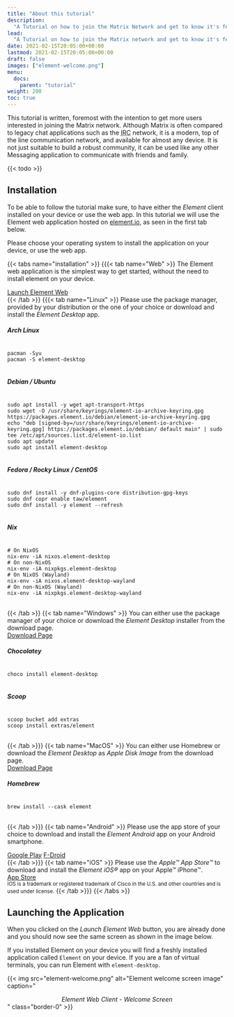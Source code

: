 ```yaml
---
title: "About this tutorial"
description:
  "A Tutorial on how to join the Matrix Network and get to know it's features."
lead:
  "A Tutorial on how to join the Matrix network and get to know it's features."
date: 2021-02-15T20:05:00+00:00
lastmod: 2021-02-15T20:05:00+00:00
draft: false
images: ["element-welcome.png"]
menu:
  docs:
    parent: "tutorial"
weight: 200
toc: true
---
```


This tutorial is written, foremost with the intention to get more users
interested in joining the Matrix network. Although Matrix is often compared to
legacy chat applications such as the
<abbr title="Internet Relay Chat">IRC</abbr> network, it is a modern, top of
the line communication network, and available for almost any device. It is not
just suitable to build a robust community, it can be used like any other
Messaging application to communicate with friends and family.

{{< todo >}}

## Installation

To be able to follow the tutorial make sure, to have either the <i>Element</i>
client installed on your device or use the web app. In this tutorial we will
use the Element web application hosted on [element.io](https://element.io), as
seen in the first tab below.

Please choose your operating system to install the application on your device,
or use the web app.

<!-- prettier-ignore-start -->

{{< tabs name="installation" >}} {{{< tab name="Web" >}} The Element web
application is the simplest way to get started, without the need to install
element on your device.

<div class="d-flex justify-content-center">
<a href="https://app.element.io/" class="btn btn-lg btn-outline-primary" tabindex="-1" role="button" aria-disabled="true" target="_blank" rel="element noopener">Launch Element Web</a>
</div>
{{< /tab >}}
{{{< tab name="Linux" >}} 
Please use the package manager, provided by your distribution or the one of your choice or download and install the <i>Element Desktop</i> app.
<h5>Arch Linux</h5>
<pre>
<code class="language-bash">
pacman -Syu
pacman -S element-desktop
</code>
</pre>
<h5>Debian / Ubuntu</h5>
<pre>
<code class="language-bash">
sudo apt install -y wget apt-transport-https
sudo wget -O /usr/share/keyrings/element-io-archive-keyring.gpg https://packages.element.io/debian/element-io-archive-keyring.gpg
echo "deb [signed-by=/usr/share/keyrings/element-io-archive-keyring.gpg] https://packages.element.io/debian/ default main" | sudo tee /etc/apt/sources.list.d/element-io.list
sudo apt update
sudo apt install element-desktop
</code>
</pre>
<h5>Fedora / Rocky Linux / CentOS</h5>
<pre>
<code class="language-bash">
sudo dnf install -y dnf-plugins-core distribution-gpg-keys
sudo dnf copr enable taw/element
sudo dnf install -y element --refresh
</code>
</pre>
<h5>Nix</h5>
<pre>
<code class="language-bash">
# On NixOS
nix-env -iA nixos.element-desktop
# On non-NixOS
nix-env -iA nixpkgs.element-desktop
# On NixOS (Wayland)
nix-env -iA nixos.element-desktop-wayland
# On non-NixOS (Wayland)
nix-env -iA nixpkgs.element-desktop-wayland
</code>
</pre>
{{< /tab >}}
{{< tab name="Windows" >}}
You can either use the package manager of your choice or download the <i>Element Desktop</i> installer from the download page.
<div class="d-flex justify-content-center">
<a href="https://element.io/get-started#download" class="btn btn-lg btn-outline-primary" tabindex="-1" role="button" aria-disabled="true" target="_blank" rel="element noopener">Download Page</a>
</div>
<h5>Chocolatey</h5>
<pre>
<code class="language-powershell">
choco install element-desktop
</code>
</pre>
<h5>Scoop</h5>
<pre>
<code class="language-powershell">
scoop bucket add extras
scoop install extras/element
</code>
</pre>
{{< /tab >}}}
{{< tab name="MacOS" >}} 
You can either use Homebrew or download the <i>Element Desktop</i> as <i>Apple Disk Image</i> from the download page.
<div class="d-flex justify-content-center">
<a href="https://element.io/get-started#download" class="btn btn-lg btn-outline-primary" tabindex="-1" role="button" aria-disabled="true" target="_blank" rel="element noopener">Download Page</a>
</div>

<h5>Homebrew</h5>
<pre>
<code class="language-bash">
brew install --cask element
</code>
</pre>

{{< /tab >}}} {{< tab name="Android" >}} Please use the app store of your
choice to download and install the <i>Element Android</i> app on your Android
smartphone.

<div class="d-flex justify-content-center">
<div class="btn-group" role="group" aria-label="Basic example">
<a href="https://play.google.com/store/apps/details?id=im.vector.app" class="btn btn-lg btn-outline-primary" tabindex="-1" role="button" aria-disabled="true" target="_blank" rel="element noopener">Google Play</a>
<a href="https://f-droid.org/packages/im.vector.app/" class="btn btn-lg btn-outline-primary" tabindex="-1" role="button" aria-disabled="true" target="_blank" rel="element noopener">F-Droid</a>
</div>
</div>
{{< /tab >}}}
{{< tab name="iOS" >}}
Please use the <i>Apple&trade; App Store&trade;</i> to download and install the 
<i>Element iOS&reg;</i> app on your Apple&trade; iPhone&trade;.
<div class="d-flex justify-content-center mb-4">
<a href="https://apps.apple.com/app/vector/id1083446067" class="btn btn-lg btn-outline-primary" tabindex="-1" role="button" aria-disabled="true" target="_blank" rel="element noopener">App Store</a>
</div>
<small class="text-muted">IOS is a trademark or registered trademark of Cisco in the U.S. and other countries and is used under license.</small>
{{< /tab >}}}
{{< /tabs >}}
<!-- prettier-ignore-end -->

## Launching the Application

When you clicked on the _Launch Element Web_ button, you are already done and
you should now see the same screen as shown in the image below.

If you installed Element on your device you will find a freshly installed
application called `Element` on your device. If you are a fan of virtual
terminals, you can run Element with `element-desktop`.

{{< img src="element-welcome.png" alt="Element welcome screen image" caption="<center><em>Element Web Client - Welcome Screen</em></center>" class="border-0" >}}
